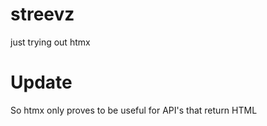 # streevz
just trying out htmx

# Update

So htmx only proves to be useful for API's that return HTML
